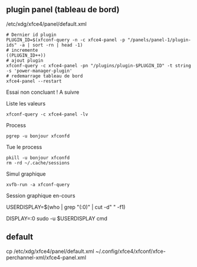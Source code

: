 ## plugin panel (tableau de bord)

/etc/xdg/xfce4/panel/default.xml

	# Dernier id plugin
	PLUGIN_ID=$(xfconf-query -n -c xfce4-panel -p "/panels/panel-1/plugin-ids" -a | sort -rn | head -1)
	# incremente
	((PLUGIN_ID++))
	# ajout plugin
	xfconf-query -c xfce4-panel -pn "/plugins/plugin-$PLUGIN_ID" -t string -s 'power-manager-plugin'
	# redemarrage tableau de bord
	xfce4-panel --restart
	

Essai non concluant !  A suivre

Liste les valeurs

	xfconf-query -c xfce4-panel -lv

Process

	pgrep -u bonjour xfconfd

Tue le process

	pkill -u bonjour xfconfd
	rm -rd ~/.cache/sessions

Simul graphique

	xvfb-run -a xfconf-query
	
Session graphique en-cours

USERDISPLAY=$(who | grep "(:0)" | cut -d" " -f1)

DISPLAY=:0 sudo -u $USERDISPLAY cmd

## default
cp /etc/xdg/xfce4/panel/default.xml ~/.config/xfce4/xfconf/xfce-perchannel-xml/xfce4-panel.xml